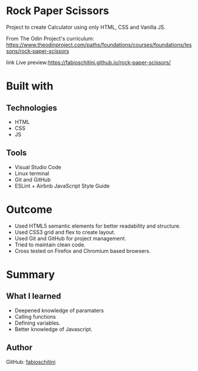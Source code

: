 
# Rock Paper Scissors

Project to create Calculator using only HTML, CSS and Vanilla JS.

From The Odin Project's curriculum:
https://www.theodinproject.com/paths/foundations/courses/foundations/lessons/rock-paper-scissors

link Live preview:https://fabioschitini.github.io/rock-paper-scissors/


# Built with

## Technologies

* HTML
* CSS
* JS

## Tools

* Visual Studio Code
* Linux terminal
* Git and GitHub
* ESLint + Airbnb JavaScript Style Guide

# Outcome
* Used HTML5 semantic elements for better readability and structure.
* Used CSS3 grid and flex to create layout.
* Used Git and GitHub for project management.
* Tried to maintain clean code.
* Cross tested on Firefox and Chromium based browsers.

# Summary

## What I learned
* Deepened knowledge of paramaters
* Calling functions
* Defining variables.
* Better knowledge of Javascript.

## Author

GitHub: [fabioschitini](https://github.com/fabioschitini)









